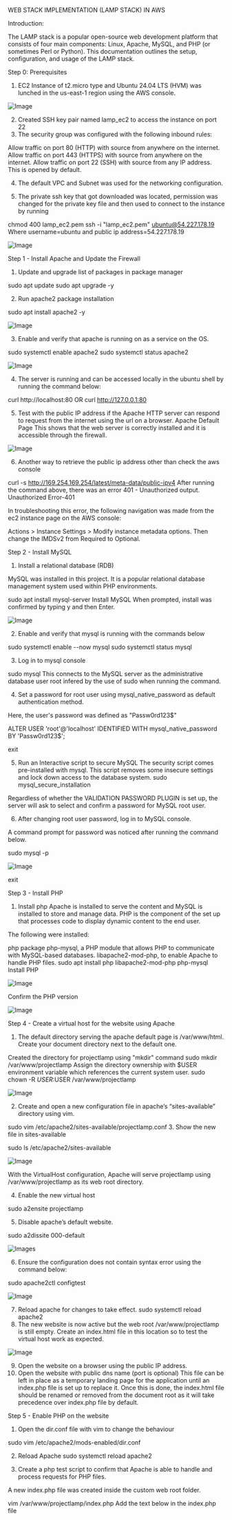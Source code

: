 
WEB STACK IMPLEMENTATION (LAMP STACK) IN AWS

Introduction:

The LAMP stack is a popular open-source web development platform that consists of four main components: Linux, Apache, MySQL, and PHP (or sometimes Perl or Python). This documentation outlines the setup, configuration, and usage of the LAMP stack.

Step 0: Prerequisites
1. EC2 Instance of t2.micro type and Ubuntu 24.04 LTS (HVM) was lunched in the us-east-1 region using the AWS console.

![Image](C:\Users\I\Documents\StegHub_Devops_Cloud_Engineering\LAMP_STACK\Images\ec2_details.PNG)

2. Created SSH key pair named lamp_ec2 to access the instance on port 22
3. The security group was configured with the following inbound rules:

Allow traffic on port 80 (HTTP) with source from anywhere on the internet.
Allow traffic on port 443 (HTTPS) with source from anywhere on the internet.
Allow traffic on port 22 (SSH) with source from any IP address. This is opened by default.


4. The default VPC and Subnet was used for the networking configuration.

5. The private ssh key that got downloaded was located, permission was changed for the private key file and then used to connect to the instance by running

chmod 400 lamp_ec2.pem
ssh -i "lamp_ec2.pem" ubuntu@54.227.178.19
Where username=ubuntu and public ip address=54.227.178.19

![Image](C:\Users\I\Documents\StegHub_Devops_Cloud_Engineering\LAMP_STACK\Images\ec2_ssh_access.PNG)

Step 1 - Install Apache and Update the Firewall

1. Update and upgrade list of packages in package manager

sudo apt update
sudo apt upgrade -y

2. Run apache2 package installation

sudo apt install apache2 -y

![Image](C:\Users\I\Documents\StegHub_Devops_Cloud_Engineering\LAMP_STACK\Images\apache2_install.PNG)


3. Enable and verify that apache is running on as a service on the OS.

sudo systemctl enable apache2
sudo systemctl status apache2

![Image](C:\Users\I\Documents\StegHub_Devops_Cloud_Engineering\LAMP_STACK\Images\apache2_status.PNG)

4. The server is running and can be accessed locally in the ubuntu shell by running the command below:

curl http://localhost:80
OR
curl http://127.0.0.1:80


5. Test with the public IP address if the Apache HTTP server can respond to request from the internet using the url on a browser.
Apache Default Page This shows that the web server is correctly installed and it is accessible through the firewall.

![Image](C:\Users\I\Documents\StegHub_Devops_Cloud_Engineering\LAMP_STACK\Images\apache2_default_page.PNG)

6. Another way to retrieve the public ip address other than check the aws console

curl -s http://169.254.169.254/latest/meta-data/public-ipv4
After running the command above, there was an error 401 - Unauthorized output. Unauthorized Error-401

In troubleshooting this error, the following navigation was made from the ec2 instance page on the AWS console:

Actions > Instance Settings > Modify instance metadata options.
Then change the IMDSv2 from Required to Optional.

Step 2 - Install MySQL
1. Install a relational database (RDB)

MySQL was installed in this project. It is a popular relational database management system used within PHP environments.

sudo apt install mysql-server
Install MySQL When prompted, install was confirmed by typing y and then Enter.

![Image](LAMP_STACK\Images\mysql_installed.PNG)


2. Enable and verify that mysql is running with the commands below

sudo systemctl enable --now mysql
sudo systemctl status mysql

3. Log in to mysql console

sudo mysql
This connects to the MySQL server as the administrative database user root infered by the use of sudo when running the command.

4. Set a password for root user using mysql_native_password as default authentication method.

Here, the user's password was defined as "Passw0rd123$"

ALTER USER 'root'@'localhost' IDENTIFIED WITH mysql_native_password BY 'Passw0rd123$';

exit

5. Run an Interactive script to secure MySQL
The security script comes pre-installed with mysql. This script removes some insecure settings and lock down access to the database system.
sudo mysql_secure_installation

Regardless of whether the VALIDATION PASSWORD PLUGIN is set up, the server will ask to select and confirm a password for MySQL root user.

6. After changing root user password, log in to MySQL console.

A command prompt for password was noticed after running the command below.

sudo mysql -p

![Image](C:\Users\I\Documents\StegHub_Devops_Cloud_Engineering\LAMP_STACK\Images\mysql_profile_created_and_accessed.PNG)

exit

Step 3 - Install PHP

1. Install php Apache is installed to serve the content and MySQL is installed to store and manage data. PHP is the component of the set up that processes code to display dynamic content to the end user.

The following were installed:

php package
php-mysql, a PHP module that allows PHP to communicate with MySQL-based databases.
libapache2-mod-php, to enable Apache to handle PHP files.
sudo apt install php libapache2-mod-php php-mysql
Install PHP

![Image](C:\Users\I\Documents\StegHub_Devops_Cloud_Engineering\LAMP_STACK\Images\php_package_installed.PNG)

Confirm the PHP version

![Image](LAMP_STACK\Images\php_version.PNG)

Step 4 - Create a virtual host for the website using Apache

1. The default directory serving the apache default page is /var/www/html. Create your document directory next to the default one.

Created the directory for projectlamp using "mkdir" command
sudo mkdir /var/www/projectlamp
Assign the directory ownership with $USER environment variable which references the current system user.
sudo chown -R $USER:$USER /var/www/projectlamp

![Image](C:\Users\I\Documents\StegHub_Devops_Cloud_Engineering\LAMP_STACK\Images\projectlamp_dir_created.PNG)

2. Create and open a new configuration file in apache’s “sites-available” directory using vim.

sudo vim /etc/apache2/sites-available/projectlamp.conf
3. Show the new file in sites-available

sudo ls /etc/apache2/sites-available

![Image](LAMP_STACK\Images\sites-available_dir_listed.PNG)

With the VirtualHost configuration, Apache will serve projectlamp using /var/www/projectlamp as its web root directory.

4. Enable the new virtual host

sudo a2ensite projectlamp

5. Disable apache’s default website.

sudo a2dissite 000-default

![Images](C:\Users\I\Documents\StegHub_Devops_Cloud_Engineering\LAMP_STACK\Images\Apache2_default_website_disabled.PNG)

6. Ensure the configuration does not contain syntax error using the command below:

sudo apache2ctl configtest

![Image](LAMP_STACK\Images\config_file_syntax_test.PNG)

7. Reload apache for changes to take effect.
sudo systemctl reload apache2
8. The new website is now active but the web root /var/www/projectlamp is still empty. Create an index.html file in this location so to test the virtual host work as expected.

![Image](LAMP_STACK\Images\index_html_created.PNG)

9. Open the website on a browser using the public IP address.
10. Open the website with public dns name (port is optional)
This file can be left in place as a temporary landing page for the application until an index.php file is set up to replace it. Once this is done, the index.html file should be renamed or removed from the document root as it will take precedence over index.php file by default.

Step 5 - Enable PHP on the website

1. Open the dir.conf file with vim to change the behaviour

sudo vim /etc/apache2/mods-enabled/dir.conf

2. Reload Apache
sudo systemctl reload apache2


3. Create a php test script to confirm that Apache is able to handle and process requests for PHP files.

A new index.php file was created inside the custom web root folder.

vim /var/www/projectlamp/index.php
Add the text below in the index.php file

<?php
phpinfo();
php text

4. Now refresh the page

![Images](LAMP_STACK\Images\php-page.PNG)

This page provides information about the server from the perspective of PHP. It is useful for debugging and to ensure the settings are being applied correctly.

After checking the relevant information about the server through this page, It’s best to remove the file created as it contains sensitive information about the PHP environment and the ubuntu server. It can always be recreated if the information is needed later.

sudo rm /var/www/projectlamp/index.php

![Images](LAMP_STACK\Images\creation_and_deletion_of_the_index_php_file.PNG)


Conclusion:

The LAMP stack provides a robust and flexible platform for developing and deploying web applications. By following the guidelines outlined in this documentation, It was possible to set up, configure, and maintain a LAMP environment effectively, enabling the creation of powerful and scalable web solutions.
